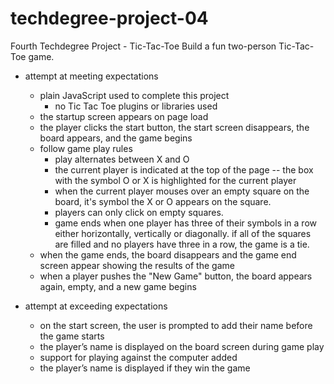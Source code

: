 # techdegree-project-04
Fourth Techdegree Project - Tic-Tac-Toe
Build a fun two-person Tic-Tac-Toe game.

* attempt at meeting expectations
    * plain JavaScript used to complete this project
        * no Tic Tac Toe plugins or libraries used
    * the startup screen appears on page load
    * the player clicks the start button, the start screen disappears, the board appears, and the game begins
    * follow game play rules 
        * play alternates between X and O
        * the current player is indicated at the top of the page -- the box with the symbol O or X is highlighted for the current player
        * when the current player mouses over an empty square on the board, it's symbol the X or O appears on the square. 
        * players can only click on empty squares.
        * game ends when one player has three of their symbols in a row either horizontally, vertically or diagonally. if all of the squares are filled and no players have three in a row, the game is a tie.
    * when the game ends, the board disappears and the game end screen appear showing the results of the game
    * when a player pushes the "New Game" button, the board appears again, empty, and a new game begins

* attempt at exceeding expectations
    * on the start screen, the user is prompted to add their name before the game starts
    * the player’s name is displayed on the board screen during game play
    * support for playing against the computer added
    * the player’s name is displayed if they win the game
